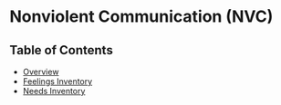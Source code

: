 # Nonviolent Communication (NVC)

## Table of Contents
* [Overview](nvc/overview/)
* [Feelings Inventory](nvc/feelings/)
* [Needs Inventory](nvc/needs/)
